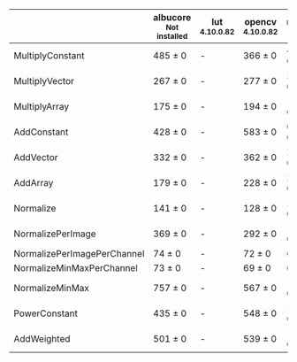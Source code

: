 |                           |albucore<br><small>Not installed</small>|lut<br><small>4.10.0.82</small>|opencv<br><small>4.10.0.82</small>|numpy<br><small>1.24.4</small>|torchvision<br><small>0.18.1+rocm6.0</small>|
|---------------------------|----------------------------------------|-------------------------------|----------------------------------|------------------------------|--------------------------------------------|
|MultiplyConstant           |485 ± 0                                 |-                              |366 ± 0                           |463 ± 0                       |377 ± 0                                     |
|MultiplyVector             |267 ± 0                                 |-                              |277 ± 0                           |216 ± 0                       |203 ± 0                                     |
|MultiplyArray              |175 ± 0                                 |-                              |194 ± 0                           |181 ± 0                       |124 ± 0                                     |
|AddConstant                |428 ± 0                                 |-                              |583 ± 0                           |617 ± 0                       |646 ± 0                                     |
|AddVector                  |332 ± 0                                 |-                              |362 ± 0                           |229 ± 0                       |237 ± 0                                     |
|AddArray                   |179 ± 0                                 |-                              |228 ± 0                           |202 ± 0                       |142 ± 0                                     |
|Normalize                  |141 ± 0                                 |-                              |128 ± 0                           |132 ± 0                       |310 ± 0                                     |
|NormalizePerImage          |369 ± 0                                 |-                              |292 ± 0                           |113 ± 0                       |167 ± 0                                     |
|NormalizePerImagePerChannel|74 ± 0                                  |-                              |72 ± 0                            |62 ± 0                        |134 ± 0                                     |
|NormalizeMinMaxPerChannel  |73 ± 0                                  |-                              |69 ± 0                            |63 ± 0                        |146 ± 0                                     |
|NormalizeMinMax            |757 ± 0                                 |-                              |567 ± 0                           |113 ± 0                       |428 ± 0                                     |
|PowerConstant              |435 ± 0                                 |-                              |548 ± 0                           |132 ± 0                       |218 ± 0                                     |
|AddWeighted                |501 ± 0                                 |-                              |539 ± 0                           |117 ± 0                       |727 ± 0                                     |
